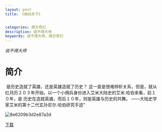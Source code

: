 ```yaml
---
layout: post
title: 《佣兵天下》


categories: 西方奇幻
description: 说不得大师
keywords: 说不得大师，西方奇幻
---
```


*说不得大师*

# 简介

​	是历史造就了英雄，还是英雄造就了历史？
​     这一直是很难辨析关系，但是，就从红月历２０３年开始，以一个小佣兵身份进入艾米大陆史的艾米.哈伯来看，前１０年，是 历史在造就英雄，而后１０年，则是英雄与历史的共舞。
​       					 ——大陆史学家艾米的第十二代玄孙尼尔.哈伯研究手迹"

![8e6209b3d2e87a3d](https://cdn.jsdelivr.net/gh/YYbooks0/yybooks0img@master/bookscover2/8e6209b3d2e87a3d.5imyptftu9w0.jpg)

[下载](https://link.jscdn.cn/1drv/aHR0cHM6Ly8xZHJ2Lm1zL3QvcyFBaGU2R2dNWmVFb2poVjZIb1hKOHhQUXR1YXRoP2U9elBreHRl.txt)

